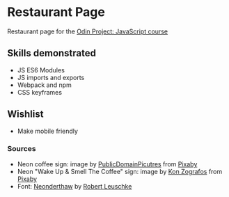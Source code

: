 # Restaurant Page

Restaurant page for the <a href="https://www.theodinproject.com/lessons/node-path-javascript-restaurant-page">Odin Project: JavaScript course</a>

## Skills demonstrated

- JS ES6 Modules
- JS imports and exports
- Webpack and npm
- CSS keyframes

## Wishlist

- Make mobile friendly

### Sources

- Neon coffee sign: image by <a href="https://pixabay.com/users/publicdomainpictures-14/?utm_source=link-attribution&utm_medium=referral&utm_campaign=image&utm_content=19290">PublicDomainPicutres</a> from <a href="https://pixabay.com//?utm_source=link-attribution&utm_medium=referral&utm_campaign=image&utm_content=19290">Pixaby</a>
- Neon "Wake Up & Smell The Coffee" sign: image by <a href="https://pixabay.com/users/8268513-8268513/?utm_source=link-attribution&utm_medium=referral&utm_campaign=image&utm_content=5957960">Kon Zografos</a> from <a href="https://pixabay.com//?utm_source=link-attribution&utm_medium=referral&utm_campaign=image&utm_content=5957960">Pixaby</a>
- Font: <a href="https://fonts.google.com/specimen/Neonderthaw?query=neon">Neonderthaw</a> by <a href="https://fonts.google.com/?query=Robert+Leuschke">Robert Leuschke</a>